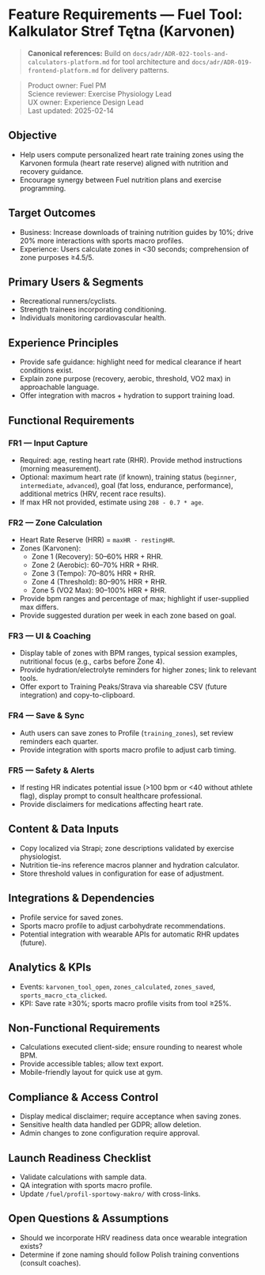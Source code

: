 # Feature Requirements — Fuel Tool: Kalkulator Stref Tętna (Karvonen)

> **Canonical references:** Build on `docs/adr/ADR-022-tools-and-calculators-platform.md` for tool architecture and `docs/adr/ADR-019-frontend-platform.md` for delivery patterns.

> Product owner: Fuel PM  
> Science reviewer: Exercise Physiology Lead  
> UX owner: Experience Design Lead  
> Last updated: 2025-02-14

## Objective
- Help users compute personalized heart rate training zones using the Karvonen formula (heart rate reserve) aligned with nutrition and recovery guidance.
- Encourage synergy between Fuel nutrition plans and exercise programming.

## Target Outcomes
- Business: Increase downloads of training nutrition guides by 10%; drive 20% more interactions with sports macro profiles.
- Experience: Users calculate zones in <30 seconds; comprehension of zone purposes ≥4.5/5.

## Primary Users & Segments
- Recreational runners/cyclists.
- Strength trainees incorporating conditioning.
- Individuals monitoring cardiovascular health.

## Experience Principles
- Provide safe guidance: highlight need for medical clearance if heart conditions exist.
- Explain zone purpose (recovery, aerobic, threshold, VO2 max) in approachable language.
- Offer integration with macros + hydration to support training load.

## Functional Requirements

### FR1 — Input Capture
- Required: age, resting heart rate (RHR). Provide method instructions (morning measurement).
- Optional: maximum heart rate (if known), training status (`beginner`, `intermediate`, `advanced`), goal (fat loss, endurance, performance), additional metrics (HRV, recent race results).
- If max HR not provided, estimate using `208 - 0.7 * age`.

### FR2 — Zone Calculation
- Heart Rate Reserve (HRR) = `maxHR - restingHR`.
- Zones (Karvonen):
    - Zone 1 (Recovery): 50–60% HRR + RHR.
    - Zone 2 (Aerobic): 60–70% HRR + RHR.
    - Zone 3 (Tempo): 70–80% HRR + RHR.
    - Zone 4 (Threshold): 80–90% HRR + RHR.
    - Zone 5 (VO2 Max): 90–100% HRR + RHR.
- Provide bpm ranges and percentage of max; highlight if user-supplied max differs.
- Provide suggested duration per week in each zone based on goal.

### FR3 — UI & Coaching
- Display table of zones with BPM ranges, typical session examples, nutritional focus (e.g., carbs before Zone 4).
- Provide hydration/electrolyte reminders for higher zones; link to relevant tools.
- Offer export to Training Peaks/Strava via shareable CSV (future integration) and copy-to-clipboard.

### FR4 — Save & Sync
- Auth users can save zones to Profile (`training_zones`), set review reminders each quarter.
- Provide integration with sports macro profile to adjust carb timing.

### FR5 — Safety & Alerts
- If resting HR indicates potential issue (>100 bpm or <40 without athlete flag), display prompt to consult healthcare professional.
- Provide disclaimers for medications affecting heart rate.

## Content & Data Inputs
- Copy localized via Strapi; zone descriptions validated by exercise physiologist.
- Nutrition tie-ins reference macros planner and hydration calculator.
- Store threshold values in configuration for ease of adjustment.

## Integrations & Dependencies
- Profile service for saved zones.
- Sports macro profile to adjust carbohydrate recommendations.
- Potential integration with wearable APIs for automatic RHR updates (future).

## Analytics & KPIs
- Events: `karvonen_tool_open`, `zones_calculated`, `zones_saved`, `sports_macro_cta_clicked`.
- KPI: Save rate ≥30%; sports macro profile visits from tool ≥25%.

## Non-Functional Requirements
- Calculations executed client-side; ensure rounding to nearest whole BPM.
- Provide accessible tables; allow text export.
- Mobile-friendly layout for quick use at gym.

## Compliance & Access Control
- Display medical disclaimer; require acceptance when saving zones.
- Sensitive health data handled per GDPR; allow deletion.
- Admin changes to zone configuration require approval.

## Launch Readiness Checklist
- Validate calculations with sample data.
- QA integration with sports macro profile.
- Update `/fuel/profil-sportowy-makro/` with cross-links.

## Open Questions & Assumptions
- Should we incorporate HRV readiness data once wearable integration exists?
- Determine if zone naming should follow Polish training conventions (consult coaches).

